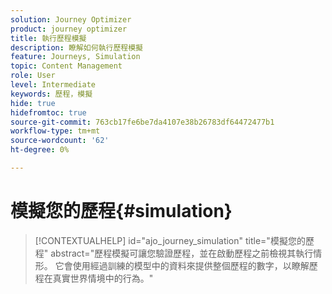 ```yaml
---
solution: Journey Optimizer
product: journey optimizer
title: 執行歷程模擬
description: 瞭解如何執行歷程模擬
feature: Journeys, Simulation
topic: Content Management
role: User
level: Intermediate
keywords: 歷程，模擬
hide: true
hidefromtoc: true
source-git-commit: 763cb17fe6be7da4107e38b26783df64472477b1
workflow-type: tm+mt
source-wordcount: '62'
ht-degree: 0%

---
```


# 模擬您的歷程{#simulation}

>[!CONTEXTUALHELP]
>id="ajo_journey_simulation"
>title="模擬您的歷程"
>abstract="歷程模擬可讓您驗證歷程，並在啟動歷程之前檢視其執行情形。 它會使用經過訓練的模型中的資料來提供整個歷程的數字，以瞭解歷程在真實世界情境中的行為。"

